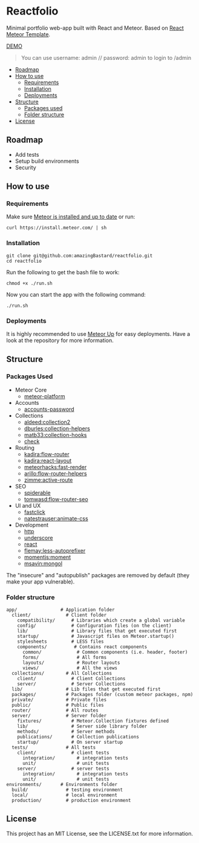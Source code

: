 # Reactfolio

Minimal portfolio web-app built with React and Meteor. Based on [React Meteor Template](https://github.com/ryanswapp/react-meteor-template).

[DEMO](http://reactfolio.meteor.com)

> You can use username: admin // password: admin to login to /admin

* [Roadmap](#roadmap)
* [How to use](#how-to-use)
  * [Requirements](#requirements)
  * [Installation](#installation)
  * [Deployments](#deployments)
* [Structure](#structure)
  * [Packages used](#packages-used)
  * [Folder structure](#folder-structure)
* [License](#license)

## Roadmap

* Add tests
* Setup build environments
* Security

## How to use

### Requirements

Make sure [Meteor is installed and up to date](https://www.meteor.com/install) or run:

```
curl https://install.meteor.com/ | sh
```

### Installation

```
git clone git@github.com:amazingBastard/reactfolio.git
cd reactfolio
```

Run the following to get the bash file to work:

```
chmod +x ./run.sh
```

Now you can start the app with the following command:

```
./run.sh
```

### Deployments

It is highly recommended to use [Meteor Up](https://github.com/arunoda/meteor-up) for easy deployments.
Have a look at the repository for more information.

## Structure

### Packages Used

* Meteor Core
  * [meteor-platform](http://github.com/meteor/meteor/tree/devel/packages/meteor-platform)
* Accounts
  * [accounts-password](https://github.com/meteor/meteor/tree/devel/packages/accounts-password)
* Collections
  * [aldeed:collection2](https://github.com/aldeed/meteor-collection2)
  * [dburles:collection-helpers](https://github.com/dburles/meteor-collection-helpers)
  * [matb33:collection-hooks](https://github.com/matb33/meteor-collection-hooks)
  * [check](http://github.com/meteor/meteor/tree/devel/packages/check)
* Routing
  * [kadira:flow-router](https://github.com/kadirahq/flow-router)
  * [kadira:react-layout](https://github.com/kadirahq/meteor-react-layout)
  * [meteorhacks:fast-render](https://github.com/meteorhacks/fast-render)
  * [arillo:flow-router-helpers](https://github.com/arillo/meteor-flow-router-helpers/)
  * [zimme:active-route](https://github.com/zimme/meteor-active-route)
* SEO
  * [spiderable](http://github.com/meteor/meteor/tree/devel/packages/spiderable)
  * [tomwasd:flow-router-seo](https://github.com/tomwasd/flow-router-seo)
* UI and UX
  * [fastclick](http://github.com/meteor/meteor/tree/devel/packages/fastclick)
  * [natestrauser:animate-css](http://github.com/nate-strauser/meteor-animate-css)
* Development
  * [http](http://github.com/meteor/meteor/tree/devel/packages/http)
  * [underscore](http://github.com/meteor/meteor/tree/devel/packages/underscore)
  * [react](http://github.com/meteor/meteor/tree/devel/packages/react)
  * [flemay:less-autoprefixer](https://github.com/flemay/less-autoprefixer)
  * [momentjs:moment](http://github.com/moment/moment/)
  * [msavin:mongol](http://github.com/msavin/Mongol)

The "insecure" and "autopublish" packages are removed by default (they make your app vulnerable).

### Folder structure

```
app/                # Application folder
  client/             # Client folder
    compatibility/      # Libraries which create a global variable
    config/             # Configuration files (on the client)
    lib/                # Library files that get executed first
    startup/            # Javascript files on Meteor.startup()
    stylesheets         # LESS files
    components/          # Contains react components
      common/             # Common components (i.e. header, footer)
      forms/              # All forms
      layouts/            # Router layouts
      views/              # All the views
  collections/        # All Collections
    client/             # Client Collections
    server/             # Server Collections
  lib/                # Lib files that get executed first
  packages/           # Packages folder (custom meteor packages, npm)
  private/            # Private files
  public/             # Public files
  router/             # All routes
  server/             # Server folder
    fixtures/           # Meteor.Collection fixtures defined
    lib/                # Server side library folder
    methods/            # Server methods
    publications/       # Collection publications
    startup/            # On server startup
  tests/              # All tests
    client/             # client tests
      integration/        # integration tests
      unit/               # unit tests
    server/             # server tests
      integration/        # integration tests
      unit/               # unit tests
environments/       # Environments folder
  build/              # testing environment
  local/              # local environment
  production/         # production environment

```

## License

This project has an MIT License, see the LICENSE.txt for more information.